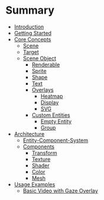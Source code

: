 # Summary

- [Introduction](./introduction.md)
- [Getting Started](./getting_started.md)
- [Core Concepts](./core_concepts.md)
  - [Scene](./core_concepts/scenes.md)
  - [Target](./core_concepts/scenes.md)
  - [Scene Object](./core_concepts/scene_object.md)
    - [Renderable](./architecture/scene_object/renderable.md)
    - [Sprite](./architecture/scene_object/renderable.md)
    - [Shape](./core_concepts/scene_object/shape.md)
    - [Text](./core_concepts/scene_object/text.md)
    - [Overlays](./core_concepts/scene_object/overlays.md)
      - [Heatmap](./core_concepts/scene_object/overlays/heatmap.md)
      - [Display](./core_concepts/scene_object/overlays/display.md)
      - [SVG](./core_concepts/scene_object/overlays/svg.md)
    - [Custom Entities](./core_concepts/scene_object/custom.md)
      - [Empty Entity](./core_concepts/scene_object/custom/empty_dummy.md)
      - [Group](./core_concepts/scene_object/custom/group.md)
- [Architecture](./architecture.md)
  - [Entity-Component-System](./architecture/entity_component_system.md)
  - [Components](./architecture/components.md)
    - [Transform](./architecture/components/transform.md)
    - [Texture](./architecture/components/texture.md)
    - [Shader](./architecture/components/shader.md)
    - [Color](./architecture/components/color.md)
    - [Mesh](./architecture/components/mesh.md)
      <!-- TODO: -->
      <!-- - [Text](./architecture/components/text.md)
           - [SVG](./architecture/components/svg.md) -->
- [Usage Examples](./usage_examples.md)
  - [Basic Video with Gaze Overlay](./usage_examples/basic_video.md)
    <!-- TODO: -->
    <!-- - [Video and Reference Image](./usage_examples/dual_scenes.md)
  - [Multiple Videos: World and Eye](./usage_examples/multiple_video_sources.md)
  - [Watermark Image and SVG](./usage_examples/blipping_image_svg.md)
  - [Custom Renderable Entities](./usage_examples/custom_entities.md)
  - [Animating 2D Shapes](./usage_examples/animating_shapes.md) -->
- [API Reference](./api_reference.md)
